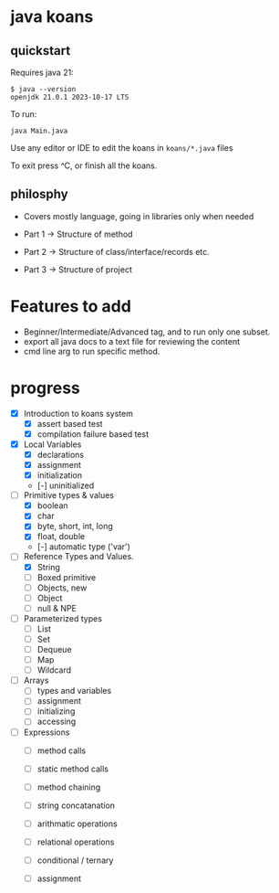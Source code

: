 # java koans

## quickstart

Requires java 21:
```
$ java --version
openjdk 21.0.1 2023-10-17 LTS
```

To run:
```
java Main.java
```

Use any editor or IDE to edit the koans in `koans/*.java` files

To exit press ^C, or finish all the koans.


## philosphy

* Covers mostly language, going in libraries only when needed

* Part 1 -> Structure of method
* Part 2 -> Structure of class/interface/records etc.
* Part 3 -> Structure of project

# Features to add

* Beginner/Intermediate/Advanced tag, and to run only one subset.
* export all java docs to a text file for reviewing the content
* cmd line arg to run specific method.



# progress
- [X] Introduction to koans system
  - [X] assert based test
  - [X] compilation failure based test
- [X] Local Variables
  - [X] declarations
  - [X] assignment
  - [X] initialization
  - [-] uninitialized
- [ ] Primitive types & values
  - [X] boolean
  - [X] char
  - [X] byte, short, int, long
  - [X] float, double
  - [-] automatic type ('var')
- [ ] Reference Types and Values.
  - [X] String
  - [ ] Boxed primitive
  - [ ] Objects, new
  - [ ] Object
  - [ ] null & NPE
- [ ] Parameterized types
  - [ ] List
  - [ ] Set
  - [ ] Dequeue
  - [ ] Map
  - [ ] Wildcard
- [ ] Arrays
  - [ ] types and variables
  - [ ] assignment
  - [ ] initializing
  - [ ] accessing
- [ ] Expressions
  - [ ] method calls
  - [ ] static method calls
  - [ ] method chaining
  - [ ] string concatanation
  - [ ] arithmatic operations
  - [ ] relational operations
  - [ ] conditional / ternary
  - [ ] assignment

